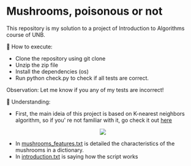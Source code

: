 # Mushrooms, poisonous or not
This repository is my solution to a project of Introduction to Algorithms course of UNB.

🚀 How to execute:
- Clone the repository using git clone
- Unzip the zip file
- Install the dependencies (os)
- Run python check.py to check if all tests are correct.

Observation: Let me know if you any of my tests are incorrect!

🔎 Understanding:
- First, the main ideia of this project is based on K-nearest neighbors algorithm, so if you' re not familiar with it, go check it out [here](https://en.wikipedia.org/wiki/K-nearest_neighbors_algorithm)
<div style="text-align: center"><img src="https://aimlsite.files.wordpress.com/2017/10/knn.png?w=1008"></div>

- In [mushrooms_features.txt](/mushrooms_features.txt) is detailed the characteristics of the mushrooms in a dictionary.
- In [introduction.txt](/introduction.txt) is saying how the script works
